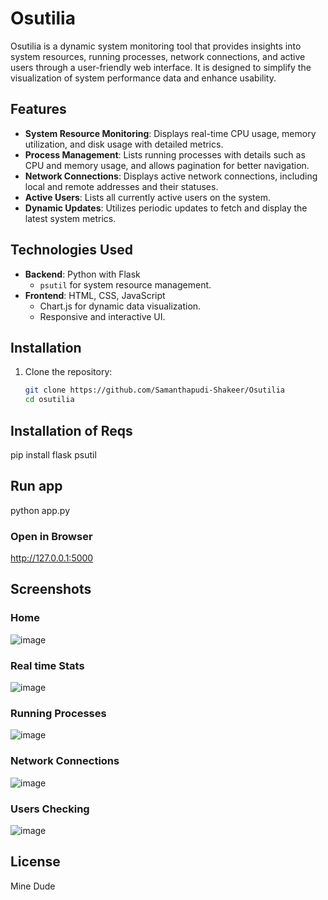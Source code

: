 # Osutilia

Osutilia is a dynamic system monitoring tool that provides insights into system resources, running processes, network connections, and active users through a user-friendly web interface. It is designed to simplify the visualization of system performance data and enhance usability.

## Features

- **System Resource Monitoring**: Displays real-time CPU usage, memory utilization, and disk usage with detailed metrics.
- **Process Management**: Lists running processes with details such as CPU and memory usage, and allows pagination for better navigation.
- **Network Connections**: Displays active network connections, including local and remote addresses and their statuses.
- **Active Users**: Lists all currently active users on the system.
- **Dynamic Updates**: Utilizes periodic updates to fetch and display the latest system metrics.

## Technologies Used

- **Backend**: Python with Flask
  - `psutil` for system resource management.
- **Frontend**: HTML, CSS, JavaScript
  - Chart.js for dynamic data visualization.
  - Responsive and interactive UI.

## Installation

1. Clone the repository:
   ```bash
   git clone https://github.com/Samanthapudi-Shakeer/Osutilia
   cd osutilia
   ```
## Installation of Reqs
pip install flask psutil
## Run app
 python app.py
### Open in Browser
http://127.0.0.1:5000

## Screenshots
### Home 
![image](https://github.com/user-attachments/assets/c02e8826-7661-4fab-97a2-9ab5c758aec5)
### Real time Stats
![image](https://github.com/user-attachments/assets/bb83fba0-ba71-46ca-9d9e-471ae4429b1a)
### Running Processes
![image](https://github.com/user-attachments/assets/d80e56d7-c332-4f88-b433-c848cf2720f3)
### Network Connections
![image](https://github.com/user-attachments/assets/847c634a-cee5-493e-a884-79012390ace1)
### Users Checking
![image](https://github.com/user-attachments/assets/54fa5130-b503-4d46-b53c-9f05518abd24)

## License
Mine Dude






   
